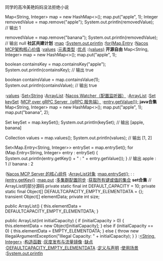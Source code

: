 同学的高冷美艳妈妈没法拒绝小说


Map<String, Integer> map = new HashMap<>();
map.put("apple", 1);
Integer removedValue = map.remove("apple");
System.out.println(removedValue);  // 输出 1

removedValue = map.remove("banana");
System.out.println(removedValue);  // 输出 null
<strong>社区共建计划</strong>
:[map](https://github.com/ztdyl/sgl)
:[System.out.println](https://pastebin.com/ZcMhs0w0)
:[for(Map.Entry](https://pastebin.com/Kz9TirRp)
:[Nacos MCP架构核心价值](https://rentry.org/d8qd5xwv)
:[values](https://rentry.org/vq98wohh)
:[元素类型](https://rentry.org/kgtkmdt5)
:[优点](https://rentry.org/6gfu7mu4)
:[(values)](https://pastebin.com/HjVKtZNR)
<strong>开源自由</strong>
Map<String, Integer> map = new HashMap<>();
map.put("apple", 1);

boolean containsKey = map.containsKey("apple");
System.out.println(containsKey);  // 输出 true

boolean containsValue = map.containsValue(1);
System.out.println(containsValue);  // 输出 true

:[values](https://github.com/wlgdjyx)
:[Set<String](https://pastebin.com/emiyTuzV)
:[ArrayList](https://pastebin.com/vAmJD0X3)
:[Nacos Watcher（配置监听器）](https://pastebin.com/xx5axWUW)
:[ArrayList](https://rentry.org/nwowsw8d)
:[Set<K> keySet](https://rentry.org/6g4z2fz9)
:[MCP over gRPC Server（gRPC 服务端）](https://pastebin.com/5k2ZMfdC)
:[entry.getValue());](https://rentry.org/95rsy8xk)
<strong>java合集</strong>
Map<String, Integer> map = new HashMap<>();
map.put("apple", 1);
map.put("banana", 2);

Set<String> keySet = map.keySet();
System.out.println(keySet);  // 输出 [apple, banana]

Collection<Integer> values = map.values();
System.out.println(values);  // 输出 [1, 2]

Set<Map.Entry<String, Integer>> entrySet = map.entrySet();
for (Map.Entry<String, Integer> entry : entrySet) {
    System.out.println(entry.getKey() + " : " + entry.getValue());
}
// 输出 apple : 1
//      banana : 2

:[Nacos MCP Server 的核心组件](https://github.com/cjkxnpy/ays)
:[ArrayList对象](https://rentry.org/durwckiv)
:[map.entrySet();](https://pastebin.com/urd7VaUq)
:[<Integer>](https://pastebin.com/wfBw7cQU)
:[(entry.getKey()](https://pastebin.com/LZ1pCFTc)
:[map.put](https://pastebin.com/RBRicAzq)
:[多集群配置同步](https://pastebin.com/emiyTuzV)
:[获取所有键或值的集合](https://rentry.org/hkkdncbs)
<strong>set合集</strong>
// ArrayList的部分源码
private static final int DEFAULT_CAPACITY = 10;
private static final Object[] DEFAULTCAPACITY_EMPTY_ELEMENTDATA = {};
transient Object[] elementData;
private int size;

public ArrayList() {
    this.elementData = DEFAULTCAPACITY_EMPTY_ELEMENTDATA;
}

public ArrayList(int initialCapacity) {
    if (initialCapacity > 0) {
        this.elementData = new Object[initialCapacity];
    } else if (initialCapacity == 0) {
        this.elementData = EMPTY_ELEMENTDATA;
    } else {
        throw new IllegalArgumentException("Illegal Capacity: " + initialCapacity);
    }
}
:[<String, Integer>](https://github.com/txplts)
:[构造函数](https://github.com/hnrhfad/zdfe/issues/6)
:[灰度发布与流量镜像](https://github.com/lyywbzx/msk)
:[缺点](https://rentry.org/wnhyo8df)
:[DEFAULTCAPACITY_EMPTY_ELEMENTDATA](https://rentry.org/horogysn)
:[定义与声明](https://pastebin.com/VMU5zLBD)
:[使用场景](https://pastebin.com/TUns8wWp)
:[System.out.println](https://rentry.org/8zvmhg4o)
